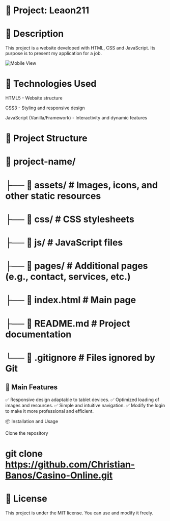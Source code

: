 # 📌 Project: Leaon211

# 📖 Description

This project is a website developed with HTML, CSS and JavaScript. Its purpose is to present my application for a job.

![Mobile View](assets/images/)

# 🚀 Technologies Used

  HTML5 - Website structure

  CSS3 - Styling and responsive design

  JavaScript (Vanilla/Framework) - Interactivity and dynamic features


# 📂 Project Structure

# 📁 project-name/
# ├── 📁 assets/         # Images, icons, and other static resources
# ├── 📁 css/            # CSS stylesheets
# ├── 📁 js/             # JavaScript files
# ├── 📁 pages/          # Additional pages (e.g., contact, services, etc.)
# ├── 📄 index.html      # Main page
# ├── 📄 README.md       # Project documentation
# └── 📄 .gitignore      # Files ignored by Git


## 🎨 Main Features

✅ Responsive design adaptable to tablet devices.
✅ Optimized loading of images and resources.
✅ Simple and intuitive navigation.
✅ Modify the login to make it more professional and efficient.


📦 Installation and Usage

Clone the repository

# git clone https://github.com/Christian-Banos/Casino-Online.git


# 📄 License

This project is under the MIT license. You can use and modify it freely.
